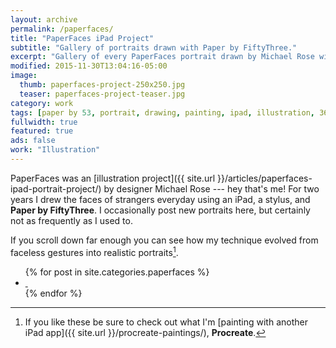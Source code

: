 ```yaml
---
layout: archive
permalink: /paperfaces/
title: "PaperFaces iPad Project"
subtitle: "Gallery of portraits drawn with Paper by FiftyThree."
excerpt: "Gallery of every PaperFaces portrait drawn by Michael Rose with Paper by 53."
modified: 2015-11-30T13:04:16-05:00
image: 
  thumb: paperfaces-project-250x250.jpg
  teaser: paperfaces-project-teaser.jpg
category: work
tags: [paper by 53, portrait, drawing, painting, ipad, illustration, 365 project]
fullwidth: true
featured: true
ads: false
work: "Illustration"
---
```


PaperFaces was an [illustration project]({{ site.url }}/articles/paperfaces-ipad-portrait-project/) by designer Michael Rose --- hey that's me! For two years I drew the faces of strangers everyday using an iPad, a stylus, and **Paper by FiftyThree**. I occasionally post new portraits here, but certainly not as frequently as I used to.

If you scroll down far enough you can see how my technique evolved from faceless gestures into realistic portraits[^procreate].

<ul class="th-grid">
{% for post in site.categories.paperfaces %}
  <li>
    <a href="{{ site.url }}{{ post.url }}" title="{{ post.title }}">
      <img class="load" src="{{ site.url }}/images/preload-150.png" data-original="{{ site.url }}/images/{{ post.image.thumb }}" alt="">
      <noscript><img src="{{ site.url }}/images/{{ post.image.thumb }}" alt=""></noscript>
    </a>
  </li>
{% endfor %}
</ul>

[^procreate]: If you like these be sure to check out what I'm [painting with another iPad app]({{ site.url }}/procreate-paintings/), **Procreate**.

